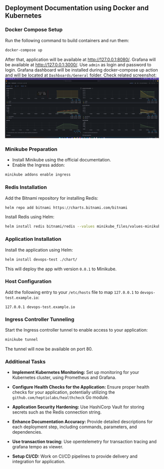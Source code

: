 ## Deployment Documentation using Docker and Kubernetes

### Docker Compose Setup

Run the following command to build containers and run them:

```bash
docker-compose up
```

After that, application will be available at http://127.0.0.1:8080/. 
Grafana will be available at http://127.0.0.1:3000/. Use `admin` as login and password to login. 
Grafana dashboard will be installed during docker-compose up action and will be located at `Dashboards/General` folder. 
Check related screenshot: 
![screenshot](screenshots/screenshot-grafana.png) 

### Minikube Preparation

- Install Minikube using the official documentation.
- Enable the Ingress addon:

```bash
minikube addons enable ingress
```

### Redis Installation

Add the Bitnami repository for installing Redis:

```bash
helm repo add bitnami https://charts.bitnami.com/bitnami
```

Install Redis using Helm:

```bash
helm install redis bitnami/redis --values minikube_files/values-minikube.yml
```

### Application Installation

Install the application using Helm:

```bash
helm install devops-test ./chart/
```

This will deploy the app with version `0.0.1` to Minikube.

### Host Configuration

Add the following entry to your `/etc/hosts` file to map `127.0.0.1` to `devops-test.example.io`:

```
127.0.0.1 devops-test.example.io
```

### Ingress Controller Tunneling

Start the Ingress controller tunnel to enable access to your application:

```bash
minikube tunnel
```

The tunnel will now be available on port 80.

### Additional Tasks

- **Implement Kubernetes Monitoring:** Set up monitoring for your Kubernetes cluster, using Prometheus and Grafana.
  
- **Configure Health Checks for the Application:** Ensure proper health checks for your application, potentially utilizing the `github.com/heptiolabs/healthcheck` Go module.

- **Application Security Hardening:** Use HashiCorp Vault for storing secrets such as the Redis connection string.

- **Enhance Documentation Accuracy:** Provide detailed descriptions for each deployment step, including commands, parameters, and dependencies.

- **Use transaction tracing:** Use opentelemetry for transaction tracing and grafana tempo as viewer.

- **Setup CI/CD:** Work on CI/CD pipelines to provide delivery and integration for application.
